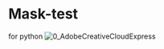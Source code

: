# Mask-test
for python
![0_AdobeCreativeCloudExpress](https://user-images.githubusercontent.com/99164823/152910889-2fdda062-20ed-4494-9645-668115b0630d.gif)
